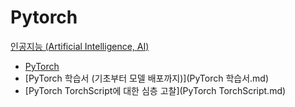 # Pytorch
[인공지능 (Artificial Intelligence, AI)](../index.md)

- [PyTorch](PyTorch.md)
- [PyTorch 학습서 (기초부터 모델 배포까지)](PyTorch 학습서.md)
- [PyTorch TorchScript에 대한 심층 고찰](PyTorch TorchScript.md)
